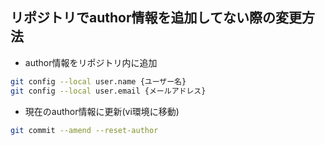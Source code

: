 ## リポジトリでauthor情報を追加してない際の変更方法

- author情報をリポジトリ内に追加
```sh
git config --local user.name {ユーザー名}
git config --local user.email {メールアドレス}

```

- 現在のauthor情報に更新(vi環境に移動)
```sh
git commit --amend --reset-author
```
